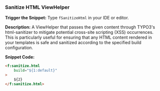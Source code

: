 ### Sanitize HTML ViewHelper

**Trigger the Snippet:** Type `fSanitizeHtml` in your IDE or editor.

**Description:**
A ViewHelper that passes the given content through TYPO3's html-sanitizer to mitigate potential cross-site scripting (XSS) occurrences. This is particularly useful for ensuring that any HTML content rendered in your templates is safe and sanitized according to the specified build configuration.

**Snippet Code:**

```html
<f:sanitize.html
    build="${1:default}"
>
    ${2}
</f:sanitize.html>
```
